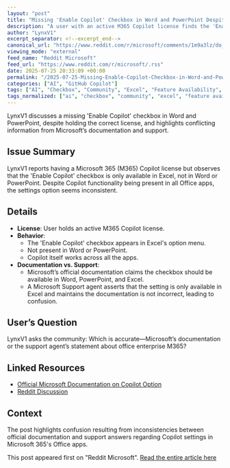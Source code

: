 ```yaml
---
layout: "post"
title: "Missing 'Enable Copilot' Checkbox in Word and PowerPoint Despite M365 Copilot License"
description: "A user with an active M365 Copilot license finds the 'Enable Copilot' checkbox in Excel but not in Word or PowerPoint. They reference official Microsoft documentation suggesting it should be available in all apps and recount conflicting guidance from Microsoft Support. The article seeks clarification on which source is correct."
author: "LynxV1"
excerpt_separator: <!--excerpt_end-->
canonical_url: "https://www.reddit.com/r/microsoft/comments/1m9a3lz/do_you_have_the_enable_copilot_checkbox_in_your/"
viewing_mode: "external"
feed_name: "Reddit Microsoft"
feed_url: "https://www.reddit.com/r/microsoft/.rss"
date: 2025-07-25 20:33:09 +00:00
permalink: "/2025-07-25-Missing-Enable-Copilot-Checkbox-in-Word-and-PowerPoint-Despite-M365-Copilot-License.html"
categories: ["AI", "GitHub Copilot"]
tags: ["AI", "Checkbox", "Community", "Excel", "Feature Availability", "GitHub Copilot", "Microsoft", "Microsoft 365 Copilot", "Microsoft Documentation", "Microsoft Support", "Office Apps", "PowerPoint", "User Experience", "Word"]
tags_normalized: ["ai", "checkbox", "community", "excel", "feature availability", "github copilot", "microsoft", "microsoft 365 copilot", "microsoft documentation", "microsoft support", "office apps", "powerpoint", "user experience", "word"]
---
```


LynxV1 discusses a missing 'Enable Copilot' checkbox in Word and PowerPoint, despite holding the correct license, and highlights conflicting information from Microsoft’s documentation and support.<!--excerpt_end-->

## Issue Summary

LynxV1 reports having a Microsoft 365 (M365) Copilot license but observes that the 'Enable Copilot' checkbox is only available in Excel, not in Word or PowerPoint. Despite Copilot functionality being present in all Office apps, the settings option seems inconsistent.

## Details

- **License**: User holds an active M365 Copilot license.
- **Behavior**:
  - The 'Enable Copilot' checkbox appears in Excel's option menu.
  - Not present in Word or PowerPoint.
  - Copilot itself works across all the apps.
- **Documentation vs. Support**:
  - Microsoft’s official documentation claims the checkbox should be available in Word, PowerPoint, and Excel.
  - A Microsoft Support agent asserts that the setting is only available in Excel and maintains the documentation is not incorrect, leading to confusion.

## User’s Question

LynxV1 asks the community: Which is accurate—Microsoft’s documentation or the support agent’s statement about office enterprise M365?

## Linked Resources

- [Official Microsoft Documentation on Copilot Option](https://support.microsoft.com/en-us/office/turn-off-copilot-in-microsoft-365-apps-bc7e530b-152d-4123-8e78-edc06f8b85f1)
- [Reddit Discussion](https://www.reddit.com/r/microsoft/comments/1m9a3lz/do_you_have_the_enable_copilot_checkbox_in_your/)

## Context

The post highlights confusion resulting from inconsistencies between official documentation and support answers regarding Copilot settings in Microsoft 365's Office apps.

This post appeared first on "Reddit Microsoft". [Read the entire article here](https://www.reddit.com/r/microsoft/comments/1m9a3lz/do_you_have_the_enable_copilot_checkbox_in_your/)
